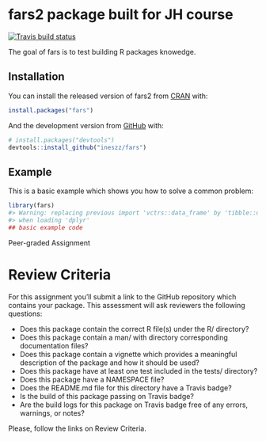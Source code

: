 
<!-- README.md is generated from README.Rmd. Please edit that file -->

# fars2 package built for JH course

<!-- badges: start -->

[![Travis build
status](https://travis-ci.com/ineszz/fars.svg?branch=master)](https://travis-ci.com/ineszz/fars)
<!-- badges: end -->

The goal of fars is to test building R packages knowedge.

## Installation

You can install the released version of fars2 from
[CRAN](https://CRAN.R-project.org) with:

``` r
install.packages("fars")
```

And the development version from [GitHub](https://github.com/) with:

``` r
# install.packages("devtools")
devtools::install_github("ineszz/fars")
```

## Example

This is a basic example which shows you how to solve a common problem:

``` r
library(fars)
#> Warning: replacing previous import 'vctrs::data_frame' by 'tibble::data_frame'
#> when loading 'dplyr'
## basic example code
```

Peer-graded Assignment

# Review Criteria

For this assignment you’ll submit a link to the GitHub repository which
contains your package. This assessment will ask reviewers the following
questions:

  - Does this package contain the correct R file(s) under the R/
    directory?
  - Does this package contain a man/ with directory corresponding
    documentation files?
  - Does this package contain a vignette which provides a meaningful
    description of the package and how it should be used?
  - Does this package have at least one test included in the tests/
    directory?
  - Does this package have a NAMESPACE file?
  - Does the README.md file for this directory have a Travis badge?
  - Is the build of this package passing on Travis badge?
  - Are the build logs for this package on Travis badge free of any
    errors, warnings, or notes?

Please, follow the links on Review Criteria.
